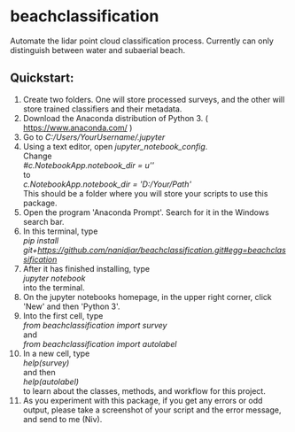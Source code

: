 # beachclassification
Automate the lidar point cloud classification process. Currently can only distinguish between water and subaerial beach.

## Quickstart:

  1. Create two folders. One will store processed surveys, and the other will store trained classifiers and their metadata.
  2. Download the Anaconda distribution of Python 3. ( https://www.anaconda.com/ )
  3. Go to *C:/Users/YourUsername/.jupyter*
  4. Using a text editor, open *jupyter_notebook_config*.  
   		Change   
							*#c.NotebookApp.notebook_dir = u''*  
				to  
							*c.NotebookApp.notebook_dir = 'D:/Your/Path'*  
				This should be a folder where you will store your scripts to use this package.
  5. Open the program 'Anaconda Prompt'. Search for it in the Windows search bar.
  6. In this terminal, type  
							*pip install git+https://github.com/nanidjar/beachclassification.git#egg=beachclassification*
  7. After it has finished installing, type   
							*jupyter notebook*  
		 into the terminal. 
  8. On the jupyter notebooks homepage, in the upper right corner, click 'New' and then 'Python 3'.
  9. Into the first cell, type   
							*from beachclassification import survey*  
							and  
							*from beachclassification import autolabel*  
  10. In a new cell, type  
							*help(survey)*  
			and then  
							*help(autolabel)*  
			to learn about the classes, methods, and workflow for this project. 
  11. As you experiment with this package, if you get any errors or odd output, 
			please take a screenshot of your script and the error message, and send to me (Niv).
	
